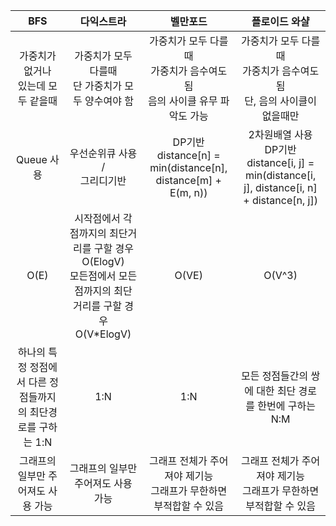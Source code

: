 | BFS | 다익스트라 | 벨만포드 | 플로이드 와샬 |
|:---:|:---:|:---:|:---:|
| 가중치가 없거나<br>있는데 모두 같을때 | 가중치가 모두 다를때<br>단 가중치가 모두 양수여야 함 | 가중치가 모두 다를때<br>가중치가 음수여도 됨<br>음의 사이클 유무 파악도 가능 | 가중치가 모두 다를때<br>가중치가 음수여도 됨<br>단, 음의 사이클이 없을때만 |
| Queue 사용 | 우선순위큐 사용 /<br>그리디기반 | DP기반<br>distance\[n\] =<br>min(distance\[n\],   distance\[m\] + E(m, n)) | 2차원배열 사용<br>DP기반<br>distance\[i, j\] =<br>min(distance\[i, j\],   distance\[i, n\] + distance\[n, j\]) |
| O(E) | 시작점에서 각 점까지의 최단거리를 구할 경우 O(ElogV)<br>모든점에서 모든 점까지의 최단 거리를 구할 경우 O(V\*ElogV) | O(VE) | O(V^3) |
| 하나의 특정 정점에서 다른 정점들까지의 최단경로를 구하는 1:N | 1:N | 1:N | 모든 정점들간의 쌍에 대한 최단 경로를 한번에 구하는 N:M |
| 그래프의 일부만 주어져도 사용 가능 | 그래프의 일부만 주어져도 사용 가능 | 그래프 전체가 주어져야 제기능<br>그래프가 무한하면 부적합할 수 있음 | 그래프 전체가 주어져야 제기능<br>그래프가 무한하면 부적합할 수 있음 |
